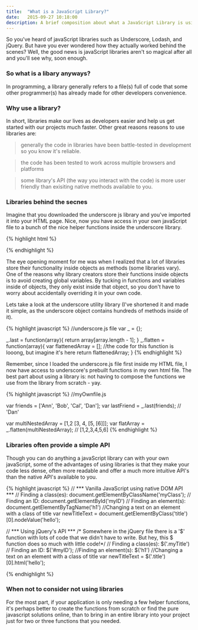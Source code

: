 ```yaml
---
title:  "What is a JavaScript Library?"
date:   2015-09-27 10:18:00
description: A brief composition about what a JavaScript Library is using examples such
---
```


So you've heard of javaScript libraries such as Underscore, Lodash, and jQuery.
But have you ever wondered how they actually worked behind the scenes? Well, the good news is javaScript libraries aren't so magical after all and you'll see why, soon enough.

### So what is a libary anyways?
In programming, a library generally refers to a file(s) full of code that some other
programmer(s) has already made for other developers convenience.

### Why use a library?
In short, libraries make our lives as developers easier and help us get started with our projects
much faster. Other great reasons reasons to use libraries are:

> generally the code in libraries have been battle-tested in development so you know it's reliable.

> the code has been tested to work across multiple browsers and platforms

> some library's API (the way you interact with the code) is more user friendly than exisiting native methods
available to you.



### Libraries behind the secnes
Imagine that you downloaded the underscore js library and you've imported it into your
HTML page. Nice, now you have access in your own javaScript file to a bunch of the nice
helper functions inside the underscore library.

{% highlight html %}
<!DOCTYPE html>
<html lang="en">
<head>
  <meta charset="UTF-8">
  <title>My Amazing Web app</title>

</head>
<body>

  <!-- Importing underscore. This is just a file with prebuilt functions. -->
  <script src="underscore.js"></script>
  <!-- Now I have access inside my javaScript file to underscore's 
       function's, since I loaded underscore above my file -->
  <script src="myOwnfile.js"></script>
</body>
</html>
{% endhighlight %}


The eye opening moment for me was when I realized that a lot of libraries store their functionality
inside objects as methods (some libraries vary). One of the reasons why library creators store their
functions inside objects is to avoid creating global variables. By tucking in functions and variables
inside of objects, they only exist inside that object, so you don't have to worry about accidentally
overriding it in your own code. 


Lets take a look at the underscore utility library
(I've shortened it and made it simple, as the underscore object contains hundreds of methods inside of it).

{% highlight javascript %}
//underscore.js file
var _ = {};

_.last = function(array){
  return array[array.length - 1];
}
_.flatten = function(array){
  var flattenedArray = [];
  //the code for this function is looong, but imagine it's here
  return flattenedArray;
}
{% endhighlight %}


Remember, since I loaded the underscore.js file first inside my HTML file, I now have 
access to underscore's prebuilt functions in my own html file. The best part about
using a library is: not having to compose the functions we use from the library from scratch - yay.


{% highlight javascript %}
//myOwnfile.js

var friends = ['Ann', 'Bob', 'Cal', 'Dan'];
var lastFriend = _.last(friends);  // 'Dan'


var multiNestedArray = [1,2 [3, 4, [5, [6]]];
var flatArray = _.flatten(multiNestedArray); // [1,2,3,4,5,6]
{% endhighlight %}


### Libraries often provide a simple API
Though you can do anything a javaScript library can with your own javaScript,
some of the advantages of using libraries is that they make your code less dense,
often more readable and offer a much more intuitive API's than the native API's 
available to you. 

{% highlight javascript %}
// *** Vanilla JavaScript using native DOM API *** 
// Finding a class(es): 
document.getElementByClassName('myClass');
// Finding an ID:
document.getElementById('myID')
// Finding an element(s): 
document.getElementByTagName('h1')
//Changing a text on an element with a class of title
var newTitleText = document.getElementByClass('title')[0].nodeValue('hello');



// *** Using jQuery's API *** 
/* Somewhere in the jQuery file there is a '$' function with lots of code that we 
   didn't have to write. But hey, this $ function does so much with little code!*/
// Finding a class(es):
$('.myTitle')
// Finding an ID:
$('#myID');
//Finding an element(s):
$('h1')
//Changing a text on an element with a class of title
var newTitleText = $('.title')[0].html('hello');


{% endhighlight %}



### When not to consider not using libraries
For the most part, if your application is only needing a few helper functions,
it's perhaps better to create the functions from scratch or find the pure javascript
solutions online, than to bring in an entire library into your project just for two
or three functions that you needed.



